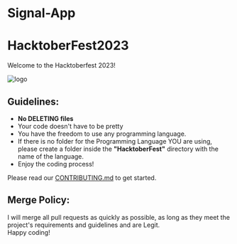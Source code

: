 # Signal-App

# HacktoberFest2023

Welcome to the Hacktoberfest 2023!
<br>

![logo](https://github.com/Aryan-Bhargav8/HactoberFest2023/blob/ChangesBranches1/hf10_banner_sponsors_1032x600.png)

## Guidelines:

- **No DELETING files** 
- Your code doesn't have to be pretty
- You have the freedom to use any programming language.
- If there is no folder for the Programming Language YOU are using, please create a folder inside the **"HacktoberFest"** directory with the name of the language.
- Enjoy the coding process!

Please read our [CONTRIBUTING.md](./CONTRIBUTING.md) to get started.

## Merge Policy:
I will merge all pull requests as quickly as possible, as long as they meet the project's requirements and guidelines and are Legit.
<br>
Happy coding!
